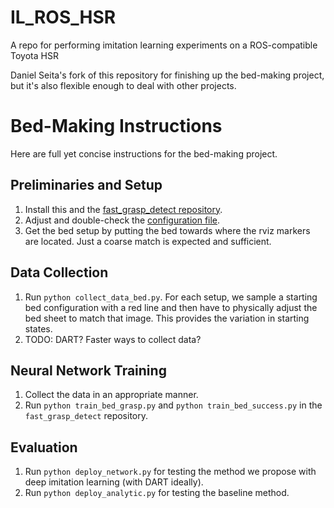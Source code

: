 # IL_ROS_HSR

A repo for performing imitation learning experiments on a ROS-compatible Toyota HSR

Daniel Seita's fork of this repository for finishing up the bed-making project,
but it's also flexible enough to deal with other projects.

# Bed-Making Instructions

Here are full yet concise instructions for the bed-making project.


## Preliminaries and Setup

1. Install this and the [fast_grasp_detect repository][2].
2. Adjust and double-check the [configuration file][1].
3. Get the bed setup by putting the bed towards where the rviz markers are
located. Just a coarse match is expected and sufficient.


## Data Collection

1. Run `python collect_data_bed.py`. For each setup, we sample a starting bed
configuration with a red line and then have to physically adjust the bed sheet
to match that image. This provides the variation in starting states.
2. TODO: DART? Faster ways to collect data?


## Neural Network Training

1. Collect the data in an appropriate manner.
2. Run `python train_bed_grasp.py` and `python train_bed_success.py` in the
`fast_grasp_detect` repository.


## Evaluation

1. Run `python deploy_network.py` for testing the method we propose with deep
imitation learning (with DART ideally).
2. Run `python deploy_analytic.py` for testing the baseline method.


[1]:https://github.com/DanielTakeshi/IL_ROS_HSR/blob/master/src/il_ros_hsr/p_pi/bed_making/config_bed.py
[2]:https://github.com/DanielTakeshi/fast_grasp_detect
